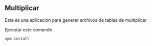  ## Multiplicar

 Esta es una aplicacion para generar archivos de tablas de 
 multiplicar

 Ejecutar este comando 

 ```
 npm install
 ```